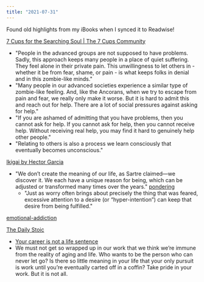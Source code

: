 ```yaml
---
title: "2021-07-31"
---
```


Found old highlights from my iBooks when I synced it to Readwise!

[7 Cups for the Searching Soul | The 7 Cups Community](https://www.7cups.com/7cups-for-the-searching-soul/)
- "People in the advanced groups are not supposed to have problems. Sadly, this approach keeps many people in a place of quiet suffering. They feel alone in their private pain. This unwillingness to let others in - whether it be from fear, shame, or pain - is what keeps folks in denial and in this zombie-like minds."
- "Many people in our advanced societies experience a similar type of zombie-like feeling. And, like the Ancorans, when we try to escape from pain and fear, we really only make it worse. But it is hard to admit this and reach out for help. There are a lot of social pressures against asking for help."
- "If you are ashamed of admitting that you have problems, then you cannot ask for help. If you cannot ask for help, then you cannot receive help. Without receiving real help, you may find it hard to genuinely help other people."
- "Relating to others is also a process we learn consciously that eventually becomes unconscious."


[Ikigai by Hector Garcia](notes/sources/books/ikigai.md)
- "We don’t create the meaning of our life, as Sartre claimed—we discover it. We each have a unique reason for being, which can be adjusted or transformed many times over the years." [pondering](notes/por/pondering.md)
	- "Just as worry often brings about precisely the thing that was feared, excessive attention to a desire (or “hyper-intention”) can keep that desire from being fulfilled."

[emotional-addiction](notes/health/psycho/emotional-addiction.md)

[The Daily Stoic](notes/sources/books/the-daily-stoic.md)
- [Your career is not a life sentence](notes/career/life-sentence.md)
- We must not get so wrapped up in our work that we think we’re immune from the reality of aging and life. Who wants to be the person who can never let go? Is there so little meaning in your life that your only pursuit is work until you’re eventually carted off in a coffin? Take pride in your work. But it is not all.
  
